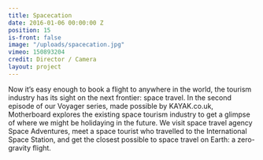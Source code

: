 ```yaml
---
title: Spacecation
date: 2016-01-06 00:00:00 Z
position: 15
is-front: false
image: "/uploads/spacecation.jpg"
vimeo: 150893204
credit: Director / Camera
layout: project
---
```


Now it’s easy enough to book a flight to anywhere in the world, the tourism industry has its sight on the next frontier: space travel. In the second episode of our Voyager series, made possible by KAYAK.co.uk, Motherboard explores the existing space tourism industry to get a glimpse of where we might be holidaying in the future. We visit space travel agency Space Adventures, meet a space tourist who travelled to the International Space Station, and get the closest possible to space travel on Earth: a zero-gravity flight.
